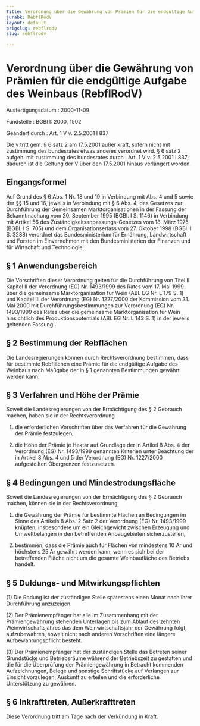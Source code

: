 ```yaml
---
Title: Verordnung über die Gewährung von Prämien für die endgültige Aufgabe des Weinbaus
jurabk: RebflRodV
layout: default
origslug: rebflrodv
slug: rebflrodv

---
```


# Verordnung über die Gewährung von Prämien für die endgültige Aufgabe des Weinbaus (RebflRodV)

Ausfertigungsdatum
:   2000-11-09

Fundstelle
:   BGBl I: 2000, 1502

Geändert durch
:   Art. 1 V v. 2.5.2001 I 837

Die v tritt gem. § 6 satz 2 am 17.5.2001 außer kraft, sofern nicht mit zustimmung des bundesrates etwas anderes verordnet wird. § 6 satz 2 aufgeh. mit zustimmung des bundesrates durch
:   Art. 1 V v. 2.5.2001 I 837; dadurch ist die Geltung der V über den 17.5.2001 hinaus verlängert worden.


## Eingangsformel

Auf Grund des § 6 Abs. 1 Nr. 18 und 19 in Verbindung mit Abs. 4 und 5
sowie der §§ 15 und 16, jeweils in Verbindung mit § 6 Abs. 4, des
Gesetzes zur Durchführung der Gemeinsamen Marktorganisationen in der
Fassung der Bekanntmachung vom 20. September 1995 (BGBl. I S. 1146) in
Verbindung mit Artikel 56 des Zuständigkeitsanpassungs-Gesetzes vom
18\. März 1975 (BGBl. I S. 705) und dem Organisationserlass vom 27.
Oktober 1998 (BGBl. I S. 3288) verordnet das Bundesministerium für
Ernährung, Landwirtschaft und Forsten im Einvernehmen mit den
Bundesministerien der Finanzen und für Wirtschaft und Technologie:


## § 1 Anwendungsbereich

Die Vorschriften dieser Verordnung gelten für die Durchführung von
Titel II Kapitel II der Verordnung (EG) Nr. 1493/1999 des Rates vom
17\. Mai 1999 über die gemeinsame Marktorganisation für Wein (ABl. EG
Nr. L 179 S. 1) und Kapitel III der Verordnung (EG) Nr. 1227/2000 der
Kommission vom 31. Mai 2000 mit Durchführungsbestimmungen zur
Verordnung (EG) Nr. 1493/1999 des Rates über die gemeinsame
Marktorganisation für Wein hinsichtlich des Produktionspotentials
(ABl. EG Nr. L 143 S. 1) in der jeweils geltenden Fassung.


## § 2 Bestimmung der Rebflächen

Die Landesregierungen können durch Rechtsverordnung bestimmen, dass
für bestimmte Rebflächen eine Prämie für die endgültige Aufgabe des
Weinbaus nach Maßgabe der in § 1 genannten Bestimmungen gewährt werden
kann.


## § 3 Verfahren und Höhe der Prämie

Soweit die Landesregierungen von der Ermächtigung des § 2 Gebrauch
machen, haben sie in der Rechtsverordnung

1.  die erforderlichen Vorschriften über das Verfahren für die Gewährung
    der Prämie festzulegen,


2.  die Höhe der Prämie je Hektar auf Grundlage der in Artikel 8 Abs. 4
    der Verordnung (EG) Nr. 1493/1999 genannten Kriterien unter Beachtung
    der in Artikel 8 Abs. 4 und 5 der Verordnung (EG) Nr. 1227/2000
    aufgestellten Obergrenzen festzusetzen.





## § 4 Bedingungen und Mindestrodungsfläche

Soweit die Landesregierungen von der Ermächtigung des § 2 Gebrauch
machen, können sie in der Rechtsverordnung

1.  die Gewährung der Prämie für bestimmte Flächen an Bedingungen im Sinne
    des Artikels 8 Abs. 2 Satz 2 der Verordnung (EG) Nr. 1493/1999
    knüpfen, insbesondere um ein Gleichgewicht zwischen Erzeugung und
    Umweltbelangen in den betreffenden Anbaugebieten sicherzustellen,


2.  bestimmen, dass die Prämie auch für Flächen von mindestens 10 Ar und
    höchstens 25 Ar gewährt werden kann, wenn es sich bei der betreffenden
    Fläche nicht um die gesamte Weinbaufläche des Betriebs handelt.





## § 5 Duldungs- und Mitwirkungspflichten

(1) Die Rodung ist der zuständigen Stelle spätestens einen Monat nach
ihrer Durchführung anzuzeigen.

(2) Der Prämienempfänger hat alle im Zusammenhang mit der
Prämiengewährung stehenden Unterlagen bis zum Ablauf des zehnten
Weinwirtschaftsjahres das dem Weinwirtschaftsjahr der Gewährung folgt,
aufzubewahren, soweit nicht nach anderen Vorschriften eine längere
Aufbewahrungspflicht besteht.

(3) Der Prämienempfänger hat der zuständigen Stelle das Betreten
seiner Grundstücke und Betriebsräume während der Betriebszeit zu
gestatten und die für die Überprüfung der Prämiengewährung in Betracht
kommenden Aufzeichnungen, Belege und sonstige Schriftstücke auf
Verlangen zur Einsicht vorzulegen, Auskunft zu erteilen und die
erforderliche Unterstützung zu gewähren.


## § 6 Inkrafttreten, Außerkrafttreten

Diese Verordnung tritt am Tage nach der Verkündung in Kraft.

